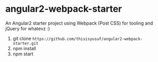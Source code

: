# angular2-webpack-starter
An Angular2 starter project using Webpack (Post CSS) for tooling and jQuery for whatevz :)

1. git clone `https://github.com/thisisyusuf/angular2-webpack-starter.git`
2. npm install
3. npm start
